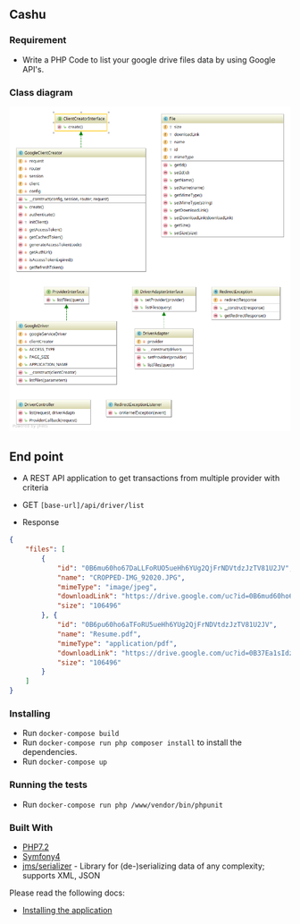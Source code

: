 ## Cashu

### Requirement

- Write a PHP Code to list your google drive files data by using Google API's.

### Class diagram

![Class Diagram](diagram.png)

## End point
- A REST API application to get transactions from multiple provider with criteria

- GET `[base-url]/api/driver/list`
- Response 
```json
{
    "files": [
        {
            "id": "0B6mu60ho67DaLLFoRUO5ueHh6YUg2QjFrNDVtdzJzTV81U2JV",
            "name": "CROPPED-IMG_92020.JPG",
            "mimeType": "image/jpeg",
            "downloadLink": "https://drive.google.com/uc?id=0B6mud60ho67DaLsoRU5ueHhs6YUg2QjFrNDVtdzJzTV81U2JV&export=download",
            "size": "106496"
        }, {
            "id": "0B6pu60ho6aTFoRU5ueHh6YUg2QjFrNDVtdzJzTV81U2JV",
            "name": "Resume.pdf",
            "mimeType": "application/pdf",
            "downloadLink": "https://drive.google.com/uc?id=0B37Ea1sIdztZV0soiTlzNHNqN2c&export=download",
            "size": "106496"
        }
    ]
}
```

### Installing

- Run `docker-compose build`
- Run `docker-compose run php composer install` to install the dependencies.
- Run `docker-compose up`

### Running the tests

- Run `docker-compose run php /www/vendor/bin/phpunit`

### Built With

* [PHP7.2](http://php.net)
* [Symfony4](http://www.symfony.com) 
* [jms/serializer](https://jmsyst.com/libs/serializer) - Library for (de-)serializing data of any complexity; supports XML, JSON

Please read the following docs:
- [Installing the application](docs/install.md)
